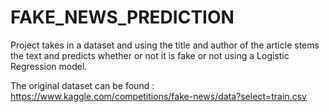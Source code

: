 # FAKE_NEWS_PREDICTION

Project takes in a dataset and using the title and author of the article stems the text and predicts whether or not it is fake or not using a Logistic Regression model.

The original dataset can be found : https://www.kaggle.com/competitions/fake-news/data?select=train.csv
